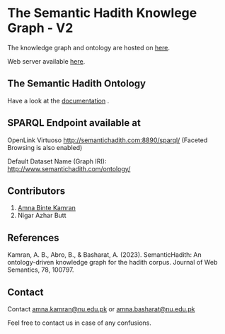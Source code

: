 # The Semantic Hadith Knowlege Graph - V2

The knowledge graph and ontology are hosted on [here]().


Web server available [here](http:Semantichadith.com). 

## The Semantic Hadith Ontology
Have a look at the [documentation](https://a-kamran.github.io/SemanticHadith-V2/) .

## SPARQL Endpoint available at

<!-- GraphDB
http://115.186.60.94:7200/.
Choose Repository -> SemHadith
For Sparql:
http://115.186.60.94:7200/sparql
-->

OpenLink Virtuoso
http://semantichadith.com:8890/sparql/ (Faceted Browsing is also enabled)

Default Dataset Name (Graph IRI): http://www.semantichadith.com/ontology/

## Contributors
1. [Amna Binte Kamran](https://scholar.google.com/citations?user=RJoQH-IAAAAJ&hl=en&oi=ao)
2. Nigar Azhar Butt

## References
Kamran, A. B., Abro, B., & Basharat, A. (2023). SemanticHadith: An ontology-driven knowledge graph for the hadith corpus. Journal of Web Semantics, 78, 100797.



## Contact
Contact amna.kamran@nu.edu.pk or amna.basharat@nu.edu.pk

Feel free to contact us in case of any confusions.
